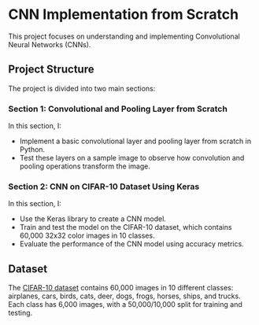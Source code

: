 # CNN Implementation from Scratch

This project focuses on understanding and implementing Convolutional Neural Networks (CNNs).
## Project Structure

The project is divided into two main sections:

### Section 1: Convolutional and Pooling Layer from Scratch
In this section, I:
- Implement a basic convolutional layer and pooling layer from scratch in Python.
- Test these layers on a sample image to observe how convolution and pooling operations transform the image.

### Section 2: CNN on CIFAR-10 Dataset Using Keras
In this section, I:
- Use the Keras library to create a CNN model.
- Train and test the model on the CIFAR-10 dataset, which contains 60,000 32x32 color images in 10 classes.
- Evaluate the performance of the CNN model using accuracy metrics.

## Dataset
The [CIFAR-10 dataset](https://www.cs.toronto.edu/~kriz/cifar.html) contains 60,000 images in 10 different classes: airplanes, cars, birds, cats, deer, dogs, frogs, horses, ships, and trucks. Each class has 6,000 images, with a 50,000/10,000 split for training and testing.


